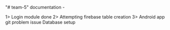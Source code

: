 "# team-5" 
documentation -

1> Login module done
2> Attempting firebase table creation
3> Android app git problem issue
 Database setup 

